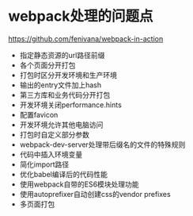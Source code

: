 # webpack处理的问题点
https://github.com/fenivana/webpack-in-action

- 指定静态资源的url路径前缀
- 各个页面分开打包
- 打包时区分开发环境和生产环境
- 输出的entry文件加上hash
- 第三方库和业务代码分开打包
- 开发环境关闭performance.hints
- 配置favicon
- 开发环境允许其他电脑访问
- 打包时自定义部分参数
- webpack-dev-server处理带后缀名的文件的特殊规则
- 代码中插入环境变量
- 简化import路径
- 优化babel编译后的代码性能
- 使用webpack自带的ES6模块处理功能
- 使用autoprefixer自动创建css的vendor prefixes
- 多页面打包